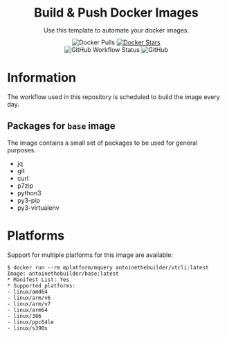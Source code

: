 <div align="center">
    <h1 align="center">Build & Push Docker Images</h1>
    <p style="line-height: 10px;">Use this template to automate your docker images.</p>
    <img alt="Docker Pulls" src="https://img.shields.io/docker/pulls/antoinethebuilder/docker-vt-cli?style=flat-square">
     <a href="https://hub.docker.com/r/antoinethebuilder/docker-vt-cli/"><img src="https://img.shields.io/docker/stars/antoinethebuilder/docker-vt-cli.svg?style=flat-square&logo=docker" alt="Docker Stars"></a><br>
     <img alt="GitHub Workflow Status" src="https://github.com/antoinethebuilder/docker-vt-cli/workflows/Build%20and%20Push%20image/badge.svg?style=flat-square">
    <img alt="GitHub" src="https://img.shields.io/github/license/antoinethebuilder/docker-vt-cli?style=flat-square">
</div>

# Information

The workflow used in this repository is scheduled to build the image every day.


## Packages for `base` image
The image contains a small set of packages to be used for general purposes.
- jq 
- git
- curl 
- p7zip
- python3 
- py3-pip 
- py3-virtualenv 

# Platforms
Support for multiple platforms for this image are available:

    $ docker run --rm mplatform/mquery antoinethebuilder/vtcli:latest
    Image: antoinethebuilder/base:latest
    * Manifest List: Yes
    * Supported platforms:
    - linux/amd64
    - linux/arm/v6
    - linux/arm/v7
    - linux/arm64
    - linux/386
    - linux/ppc64le
    - linux/s390x